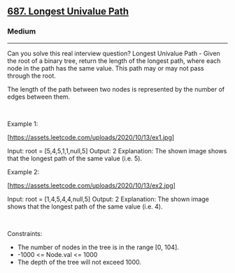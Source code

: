 <h2><a href="https://leetcode.com/problems/longest-univalue-path/">687. Longest Univalue Path</a></h2><h3>Medium</h3><hr>Can you solve this real interview question? Longest Univalue Path - Given the root of a binary tree, return the length of the longest path, where each node in the path has the same value. This path may or may not pass through the root.

The length of the path between two nodes is represented by the number of edges between them.

 

Example 1:

[https://assets.leetcode.com/uploads/2020/10/13/ex1.jpg]


Input: root = [5,4,5,1,1,null,5]
Output: 2
Explanation: The shown image shows that the longest path of the same value (i.e. 5).


Example 2:

[https://assets.leetcode.com/uploads/2020/10/13/ex2.jpg]


Input: root = [1,4,5,4,4,null,5]
Output: 2
Explanation: The shown image shows that the longest path of the same value (i.e. 4).


 

Constraints:

 * The number of nodes in the tree is in the range [0, 104].
 * -1000 <= Node.val <= 1000
 * The depth of the tree will not exceed 1000.
